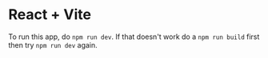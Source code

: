 # React + Vite

To run this app, do `npm run dev`. If that doesn't work do a `npm run build` first then try `npm run dev` again.
